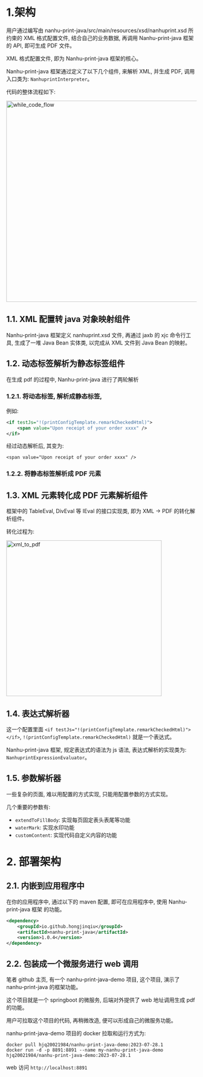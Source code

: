 # 1.架构

用户通过编写由 nanhu-print-java/src/main/resources/xsd/nanhuprint.xsd 所约束的 XML 格式配置文件, 结合自己的业务数据, 
再调用 Nanhu-print-java 框架的 API, 即可生成 PDF 文件。

XML 格式配置文件, 即为 Nanhu-print-java 框架的核心。

Nanhu-print-java 框架通过定义了以下几个组件, 来解析 XML, 并生成 PDF, 调用入口类为: `NanhuprintInterpreter`。

代码的整体流程如下:

<img width="531" alt="while_code_flow" src="https://github.com/hongjinqiu/nanhu-print-java/assets/1661806/e261f56e-c511-4813-8907-e3bdba235e69">

	 
## 1.1. XML 配置转 java 对象映射组件
Nanhu-print-java 框架定义 nanhuprint.xsd 文件, 再通过 jaxb 的 xjc 命令行工具, 生成了一堆 Java Bean 实体类, 	以完成从 XML 文件到 Java Bean 的映射。

## 1.2. 动态标签解析为静态标签组件

在生成 pdf 的过程中, Nanhu-print-java 进行了两轮解析

### 1.2.1. 将动态标签, 解析成静态标签,
例如:
```xml
<if testJs="!(printConfigTemplate.remarkCheckedHtml)">
    <span value="Upon receipt of your order xxxx" />
</if>
```

经过动态解析后, 其变为:

`<span value="Upon receipt of your order xxxx" />`

### 1.2.2. 将静态标签解析成 PDF 元素

## 1.3. XML 元素转化成 PDF 元素解析组件

框架中的 TableEval, DivEval 等 IEval 的接口实现类,  即为 XML -> PDF 的转化解析组件。

转化过程为:

<img width="411" alt="xml_to_pdf" src="https://github.com/hongjinqiu/nanhu-print-java/assets/1661806/11fc0bd0-f898-4ef4-81ae-4768b20ed92d">

## 1.4. 表达式解析器
这一个配置里面 `<if testJs="!(printConfigTemplate.remarkCheckedHtml)"></if>`, `!(printConfigTemplate.remarkCheckedHtml)` 就是一个表达式。

Nanhu-print-java 框架, 规定表达式的语法为 js 语法, 表达式解析的实现类为: `NanhuprintExpressionEvaluator`。

## 1.5. 参数解析器
一些复杂的页面, 难以用配置的方式实现, 只能用配置参数的方式实现。

几个重要的参数有:

- `extendToFillBody`: 实现每页固定表头表尾等功能
- `waterMark`: 实现水印功能
- `customContent`: 实现代码自定义内容的功能

# 2. 部署架构

## 2.1. 内嵌到应用程序中
在你的应用程序中, 通过以下的 maven 配置, 即可在应用程序中, 使用 Nanhu-print-java 框架 的功能。
```xml
<dependency>
    <groupId>io.github.hongjinqiu</groupId>
    <artifactId>nanhu-print-java</artifactId>
    <version>1.0.4</version>
</dependency>
```

## 2.2. 包装成一个微服务进行 web 调用
笔者 github 主页, 有一个 nanhu-print-java-demo 项目, 这个项目, 演示了 nanhu-print-java 的框架功能。

这个项目就是一个 springboot 的微服务, 后端对外提供了 web 地址调用生成 pdf 的功能。

用户可拉取这个项目的代码, 再稍微改造, 便可以形成自己的微服务功能。

nanhu-print-java-demo 项目的 docker 拉取和运行方式为:
```
docker pull hjq20021984/nanhu-print-java-demo:2023-07-28.1
docker run -d -p 8891:8891 --name my-nanhu-print-java-demo hjq20021984/nanhu-print-java-demo:2023-07-28.1
```

web 访问 `http://localhost:8891`
